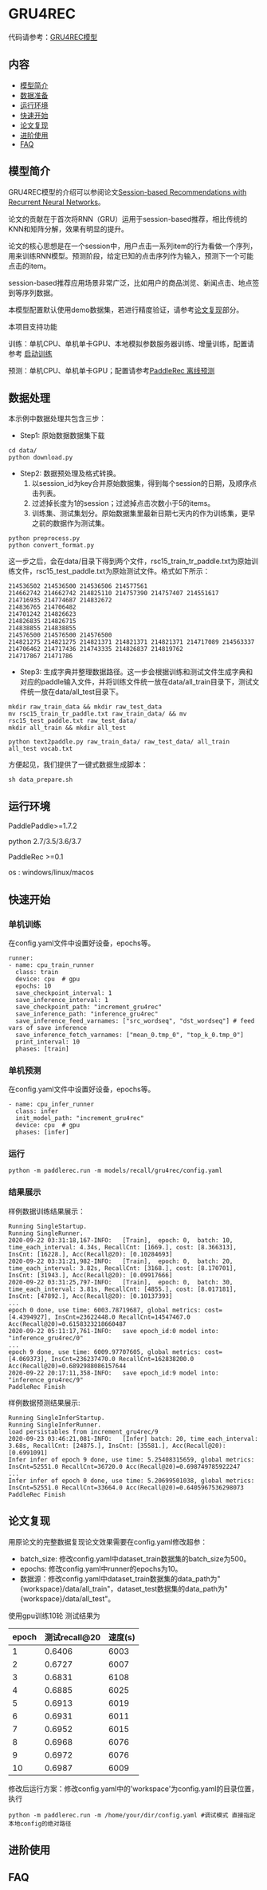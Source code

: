 # GRU4REC

代码请参考：[GRU4REC模型](https://github.com/PaddlePaddle/PaddleRec/tree/release/1.8.5/models/recall/gru4rec/)

## 内容

- [模型简介](#模型简介)
- [数据准备](#数据准备)
- [运行环境](#运行环境)
- [快速开始](#快速开始)
- [论文复现](#论文复现)
- [进阶使用](#进阶使用)
- [FAQ](#FAQ)

## 模型简介
GRU4REC模型的介绍可以参阅论文[Session-based Recommendations with Recurrent Neural Networks](https://arxiv.org/abs/1511.06939)。

论文的贡献在于首次将RNN（GRU）运用于session-based推荐，相比传统的KNN和矩阵分解，效果有明显的提升。

论文的核心思想是在一个session中，用户点击一系列item的行为看做一个序列，用来训练RNN模型。预测阶段，给定已知的点击序列作为输入，预测下一个可能点击的item。

session-based推荐应用场景非常广泛，比如用户的商品浏览、新闻点击、地点签到等序列数据。

本模型配置默认使用demo数据集，若进行精度验证，请参考[论文复现](#论文复现)部分。

本项目支持功能

训练：单机CPU、单机单卡GPU、本地模拟参数服务器训练、增量训练，配置请参考 [启动训练](https://github.com/PaddlePaddle/PaddleRec/blob/master/doc/train.md)   

预测：单机CPU、单机单卡GPU；配置请参考[PaddleRec 离线预测](https://github.com/PaddlePaddle/PaddleRec/blob/master/doc/predict.md) 

## 数据处理
本示例中数据处理共包含三步：
- Step1: 原始数据数据集下载
```
cd data/
python download.py
```
- Step2: 数据预处理及格式转换。
  1. 以session_id为key合并原始数据集，得到每个session的日期，及顺序点击列表。
  2. 过滤掉长度为1的session；过滤掉点击次数小于5的items。
  3. 训练集、测试集划分。原始数据集里最新日期七天内的作为训练集，更早之前的数据作为测试集。
```
python preprocess.py
python convert_format.py
```
这一步之后，会在data/目录下得到两个文件，rsc15_train_tr_paddle.txt为原始训练文件，rsc15_test_paddle.txt为原始测试文件。格式如下所示：
```
214536502 214536500 214536506 214577561
214662742 214662742 214825110 214757390 214757407 214551617
214716935 214774687 214832672
214836765 214706482
214701242 214826623
214826835 214826715
214838855 214838855
214576500 214576500 214576500
214821275 214821275 214821371 214821371 214821371 214717089 214563337 214706462 214717436 214743335 214826837 214819762
214717867 21471786
```
- Step3: 生成字典并整理数据路径。这一步会根据训练和测试文件生成字典和对应的paddle输入文件，并将训练文件统一放在data/all_train目录下，测试文件统一放在data/all_test目录下。
```
mkdir raw_train_data && mkdir raw_test_data
mv rsc15_train_tr_paddle.txt raw_train_data/ && mv rsc15_test_paddle.txt raw_test_data/
mkdir all_train && mkdir all_test

python text2paddle.py raw_train_data/ raw_test_data/ all_train all_test vocab.txt
```

方便起见，我们提供了一键式数据生成脚本：
```
sh data_prepare.sh
```

## 运行环境

PaddlePaddle>=1.7.2 

python 2.7/3.5/3.6/3.7

PaddleRec >=0.1

os : windows/linux/macos

## 快速开始

### 单机训练

在config.yaml文件中设置好设备，epochs等。
```
runner:
- name: cpu_train_runner
  class: train
  device: cpu  # gpu
  epochs: 10
  save_checkpoint_interval: 1
  save_inference_interval: 1
  save_checkpoint_path: "increment_gru4rec"
  save_inference_path: "inference_gru4rec"
  save_inference_feed_varnames: ["src_wordseq", "dst_wordseq"] # feed vars of save inference
  save_inference_fetch_varnames: ["mean_0.tmp_0", "top_k_0.tmp_0"]
  print_interval: 10
  phases: [train]

```

### 单机预测

在config.yaml文件中设置好设备，epochs等。
```
- name: cpu_infer_runner
  class: infer
  init_model_path: "increment_gru4rec"
  device: cpu  # gpu
  phases: [infer]
```

### 运行
```
python -m paddlerec.run -m models/recall/gru4rec/config.yaml
```

### 结果展示

样例数据训练结果展示：

```
Running SingleStartup.
Running SingleRunner.
2020-09-22 03:31:18,167-INFO:   [Train],  epoch: 0,  batch: 10, time_each_interval: 4.34s, RecallCnt: [1669.], cost: [8.366313], InsCnt: [16228.], Acc(Recall@20): [0.10284693]
2020-09-22 03:31:21,982-INFO:   [Train],  epoch: 0,  batch: 20, time_each_interval: 3.82s, RecallCnt: [3168.], cost: [8.170701], InsCnt: [31943.], Acc(Recall@20): [0.09917666]
2020-09-22 03:31:25,797-INFO:   [Train],  epoch: 0,  batch: 30, time_each_interval: 3.81s, RecallCnt: [4855.], cost: [8.017181], InsCnt: [47892.], Acc(Recall@20): [0.10137393]
...
epoch 0 done, use time: 6003.78719687, global metrics: cost=[4.4394927], InsCnt=23622448.0 RecallCnt=14547467.0 Acc(Recall@20)=0.6158323218660487
2020-09-22 05:11:17,761-INFO:   save epoch_id:0 model into: "inference_gru4rec/0"
...
epoch 9 done, use time: 6009.97707605, global metrics: cost=[4.069373], InsCnt=236237470.0 RecallCnt=162838200.0 Acc(Recall@20)=0.6892988086157644
2020-09-22 20:17:11,358-INFO:   save epoch_id:9 model into: "inference_gru4rec/9"
PaddleRec Finish
```

样例数据预测结果展示:
```
Running SingleInferStartup.
Running SingleInferRunner.
load persistables from increment_gru4rec/9
2020-09-23 03:46:21,081-INFO:   [Infer] batch: 20, time_each_interval: 3.68s, RecallCnt: [24875.], InsCnt: [35581.], Acc(Recall@20): [0.6991091]
Infer infer of epoch 9 done, use time: 5.25408315659, global metrics: InsCnt=52551.0 RecallCnt=36720.0 Acc(Recall@20)=0.698749785922247
...
Infer infer of epoch 0 done, use time: 5.20699501038, global metrics: InsCnt=52551.0 RecallCnt=33664.0 Acc(Recall@20)=0.6405967536298073
PaddleRec Finish
```

## 论文复现

用原论文的完整数据复现论文效果需要在config.yaml修改超参：
- batch_size: 修改config.yaml中dataset_train数据集的batch_size为500。
- epochs: 修改config.yaml中runner的epochs为10。
- 数据源：修改config.yaml中dataset_train数据集的data_path为"{workspace}/data/all_train"，dataset_test数据集的data_path为"{workspace}/data/all_test"。

使用gpu训练10轮 测试结果为

epoch | 测试recall@20 | 速度(s)
-- | -- | --
1 | 0.6406 | 6003
2 | 0.6727 | 6007
3 | 0.6831 | 6108
4 | 0.6885 | 6025
5 | 0.6913 | 6019
6 | 0.6931 | 6011
7 | 0.6952 | 6015
8 | 0.6968 | 6076
9 | 0.6972 | 6076
10 | 0.6987| 6009

修改后运行方案：修改config.yaml中的'workspace'为config.yaml的目录位置，执行
```
python -m paddlerec.run -m /home/your/dir/config.yaml #调试模式 直接指定本地config的绝对路径
```

## 进阶使用

## FAQ
